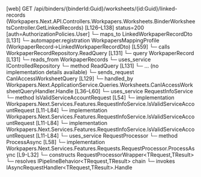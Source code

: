 [web] GET /api/binders/{binderId:Guid}/worksheets/{id:Guid}/linked-records  (Workpapers.Next.API.Controllers.Workpapers.Worksheets.BinderWorksheetsController.GetLinkedRecords)  [L126–L138] status=200 [auth=AuthorizationPolicies.User]
  └─ maps_to LinkedWorkpaperRecordDto [L131]
    └─ automapper.registration WorkpapersMappingProfile (WorkpaperRecord->LinkedWorkpaperRecordDto) [L559]
  └─ calls WorkpaperRecordRepository.ReadQuery [L131]
  └─ query WorkpaperRecord [L131]
    └─ reads_from WorkpaperRecords
  └─ uses_service IControlledRepository<WorkpaperRecord>
    └─ method ReadQuery [L131]
      └─ ... (no implementation details available)
  └─ sends_request CanIAccessWorksheetQuery [L129]
    └─ handled_by Workpapers.Next.ApplicationService.Queries.Worksheets.CanIAccessWorksheetQueryHandler.Handle [L36–L60]
      └─ uses_service RequestInfoService
        └─ method IsValidServiceAccountRequest [L54]
          └─ implementation Workpapers.Next.Services.Features.RequestInfoService.IsValidServiceAccountRequest [L11-L84]
          └─ implementation Workpapers.Next.Services.Features.RequestInfoService.IsValidServiceAccountRequest [L11-L84]
          └─ implementation Workpapers.Next.Services.Features.RequestInfoService.IsValidServiceAccountRequest [L11-L84]
      └─ uses_service RequestProcessor
        └─ method ProcessAsync [L58]
          └─ implementation Workpapers.Next.Services.Features.Requests.RequestProcessor.ProcessAsync [L9-L32]
            └─ constructs RequestProcessorWrapper<TRequest,TResult>
            └─ resolves IPipelineBehavior<TRequest,TResult> chain
            └─ invokes IAsyncRequestHandler<TRequest,TResult>.Handle

